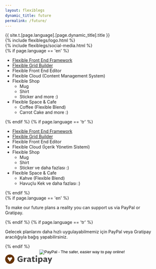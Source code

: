```yaml
---
layout: flexiblegs
dynamic_title: future
permalink: /future/
---
```


<div class="dn-browser">
  <div class="dn-browser-header">
    <div class="dn-style--title">{{ site.t.[page.language].[page.dynamic_title].title }}</div>
    {% include flexiblegs/logo.html %}
  </div>
  <div class="dn-browser-body">
    <div class="dn-browser-body__item">
      <div class="wrap xl-table xl-gutter-40 xl-top xl-center md-normal">
        <div class="col xl-width-360 md-1-1">
          {% include flexiblegs/social-media.html %}
        </div>
        <div class="col xl-1-1">
          <div class="dn-content">
            {% if page.language == 'en' %}
              <ul>
                <li><a href="https://github.com/flexiblegs/flexiblecss-scss">Flexible Front End Framework</a></li>
                <li><a href="https://github.com/flexiblegs/grid-builder">Flexible Grid Builder</a></li>
                <li>Flexible Front End Editor</li>
                <li>Flexible Cloud (Content Management System)</li>
                <li>Flexible Shop
                  <ul>
                    <li>Mug</li>
                    <li>Shirt</li>
                    <li>Sticker and more :)</li>
                  </ul>
                </li>
                <li>Flexible Space &amp; Cafe
                  <ul>
                    <li>Coffee (Flexible Blend)</li>
                    <li>Carrot Cake and more :)</li>
                  </ul>
                </li>
              </ul>
            {% endif %}
            {% if page.language == 'tr' %}
              <ul>
                <li><a href="https://github.com/flexiblegs/flexiblecss-scss">Flexible Front End Framework</a></li>
                <li><a href="https://github.com/flexiblegs/grid-builder">Flexible Grid Builder</a></li>
                <li>Flexible Front End Editor</li>
                <li>Flexible Cloud (İçerik Yönetim Sistemi)</li>
                <li>Flexible Shop
                  <ul>
                    <li>Mug</li>
                    <li>Shirt</li>
                    <li>Sticker ve daha fazlası :)</li>
                  </ul>
                </li>
                <li>Flexible Space &amp; Cafe
                  <ul>
                    <li>Kahve (Flexible Blend)</li>
                    <li>Havuçlu Kek ve daha fazlası :)</li>
                  </ul>
                </li>
              </ul>
            {% endif %}
            <div class="dn-height-16"></div>
            {% if page.language == 'en' %}
              <p>To make our future plans a reality you can support us via PayPal or Gratipay.</p>
            {% endif %}
            {% if page.language == 'tr' %}
              <p>Gelecek planlarını daha hızlı uygulayabilmemiz için PayPal veya Gratipay aracılığıyla bağış yapabilirsiniz.</p>
            {% endif %}
            <div class="dn-height-16"></div>
            <div class="wrap xl-2 xl-gutter-16 lg-1">
              <div class="col">
                <div class="dn-button dn-button--icon">
                  <form action="https://www.paypal.com/cgi-bin/webscr" method="post" target="_top" style="text-align: center;">
                    <input type="hidden" name="cmd" value="_s-xclick">
                    <input type="hidden" name="hosted_button_id" value="NHEUHUB8863NS">
                    <input type="image" src="/img/paypal-logo.svg" border="0" name="submit" alt="PayPal - The safer, easier way to pay online!">
                    <img alt="" border="0" src="https://www.paypalobjects.com/tr_TR/i/scr/pixel.gif" width="1" height="1" alt="PayPal" style="display: none;">
                  </form>
                </div>
                <div class="dn-height-16"></div>
              </div>
              <div class="col">
                <a href="https://gratipay.com/flexible-grid-system/" target="_blank" class="dn-button dn-button--icon">
                  <img src="/img/gratipay-logo.png" alt="" style="height: 33px;">
                </a>
                <div class="dn-height-16"></div>
              </div>
            </div>
          </div>
        </div>
      </div>
    </div>
  </div>
</div>
